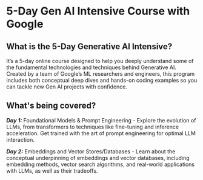 
# 5-Day Gen AI Intensive Course with Google


## What is the 5-Day Generative AI Intensive?
It’s a 5-day online course designed to help you deeply understand some of the fundamental technologies and techniques behind Generative AI. Created by a team of Google’s ML researchers and engineers, this program includes both conceptual deep dives and hands-on coding examples so you can tackle new Gen AI projects with confidence.

## What's being covered?

***Day 1:*** Foundational Models & Prompt Engineering - Explore the evolution of LLMs, from transformers to techniques like fine-tuning and inference acceleration. Get trained with the art of prompt engineering for optimal LLM interaction.

***Day 2:*** Embeddings and Vector Stores/Databases - Learn about the conceptual underpinning of embeddings and vector databases, including embedding methods, vector search algorithms, and real-world applications with LLMs, as well as their tradeoffs.